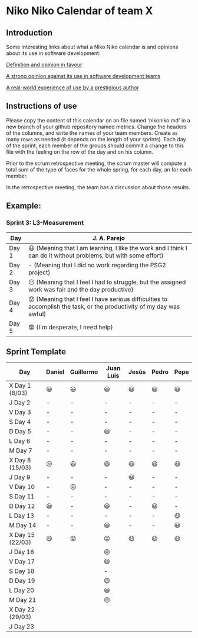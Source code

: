 # Niko Niko Calendar of team X
## Introduction
Some interesting links about what a Niko Niko calendar is and opinions about its use in software development:

[Definition and opinion in favour](https://blog.teammood.com/2018/07/24/evaluating-your-teams-health-with-the-niko-niko-calendar.html?utm_source=google&utm_medium=cpc&utm_campaign=blog-niko-niko&utm_content=niko-niko&utm_term=niko%20niko%20calendar&gclid=Cj0KCQjwsYb0BRCOARIsAHbLPhGYfc7zpSwEDx8KE3VjlsTyy1M1F8O8lxyOPWQTpjf71RjXeD5rgWsaAmEhEALw_wcB)

[A strong opinion against its use in software development teams](https://www.tinypulse.com/blog/sk-niko-niko-calendar-workplace-morale)

[A real-world experience of use by a prestigious author](https://www.javiergarzas.com/2015/05/calendarios-niko-niko.html)
## Instructions of use
Please copy the content of this calendar on an file named 'nikoniko.md' in a new branch of your github repository named metrics.
Change the headers of the columns, and write the names of your team members.
Create as many rows as needed (it depends on the length of your sprints).
Each day of the sprint, each member of the groups should commit a change to this file with the feeling on the row of the day and on his column. 

Prior to the scrum retrospective meeting, the scrum master will compute a total sum of the type of faces for the whole spring, for each day, an for each member.

In the retrospective meeting, the team has a discussion about those results.

## Example:

### Sprint 3: L3-Measurement 

| Day           | J. A. Parejo  |
| ------------- | ------------- |
| Day 1         |    :smiley: (Meaning that I am learning, I like the work and I think I can do it without problems, but with some effort) |
| Day 2         |    - (Meaning that I did no work regarding the PSG2 project)           |
| Day 3         |    :neutral_face:  (Meaning that I feel I had to struggle, but the assigned work was fair and the day productive)          |:fearful:
| Day 4         |    :worried: (Meaning that I feel I have serious difficulties to accomplish the task, or the productivity of my day was awful)           |
| Day 5         |    :fearful:   (I´m desperate, I need help)        |


## Sprint Template

| Day             | Daniel         | Guillermo       | Juan Luis      | Jesús          | Pedro          | Pepe              |
| -------------   | -------------  | ------------    | -------------  | -------------  | -------------  | -------------     |
| X Day 1 (8/03)  |     :smiley:   |        :smiley: |   :smiley:     |    :smiley:    |      :smiley:   |         :smiley: |
| J Day 2         |      -         |      -         |       -         |       -         |       -         |        -        |
| V Day 3         |       -        |       -        |       -         |       -         |        -        |        -        |
| S Day 4         |        -       |       -       |        -        |       -         |         -        |        -        |
| D Day 5         |        -       |       -        |   :smiley:     |       -         |         -        |        -        |
| L Day 6         |        -       |       -        |       -         |       -         |        -         |       -         |
| M Day 7         |      -         |       -        |      -        |       -         |        -         |       -         |
| X Day 8 (15/03) |:neutral_face:  |       :smiley: |    😃       |        :smiley:|       :smiley:    |      :smiley:   |
| J Day 9         |      -         |       -        |  -            |        :smiley: |        -         |       -         |
| V Day 10        |      -         |       😐       |     -        |        -        |        -         |       -         |
| S Day 11        |     -          |       -        |       -         |        -        |        -         |       -         |
| D Day 12        |      :smiley:  |       -        |   :smiley:    |        -       |       :smiley:   |        -         |
| L Day 13        |      -         |       -        |   -            |       -        |          -        |      :smiley:   |
| M Day 14        |      -         |       -        |    :smiley:      |       -        |          -        |      :smiley:   |
| X Day 15 (22/03)|      :smiley:  |       😟      |   :neutral_face:|       :smiley: |       :smiley:   |      :smiley:    |
| J Day 16        |               |               |   :neutral_face:  |               |                |                |
| V Day 17        |               |               |      :smiley:    |               |                |                |
| S Day 18        |               |               |      -          |               |                |                |
| D Day 19        |               |               |    :smiley:   |               |                |                |
| L Day 20        |               |               |      :smiley: |               |                |                |
| M Day 21        |               |               |      😐       |               |                |                |    
| X Day 22 (29/03)|               |               |                |               |                |                |
| J Day 23        |               |               |                |               |                |                |

